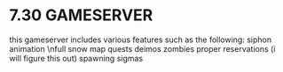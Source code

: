 # 7.30 GAMESERVER

this gameserver includes various features such as the following:
siphon animation
\nfull snow map
quests
deimos zombies
proper reservations (i will figure this out)
spawning sigmas
